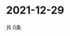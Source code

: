 # 2021-12-29
  共 0条

  <!-- BEGIN -->
  <!-- 最后更新时间Wed Dec 29 2021 06:06:51 GMT+0000 (Coordinated Universal Time) -->
  
  <!-- END -->
  
  